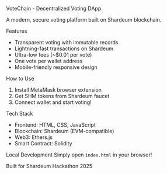 VoteChain - Decentralized Voting DApp

A modern, secure voting platform built on Shardeum blockchain.

Features
- Transparent voting with immutable records
- Lightning-fast transactions on Shardeum
- Ultra-low fees (~$0.01 per vote)
- One vote per wallet address
- Mobile-friendly responsive design

How to Use
1. Install MetaMask browser extension
2. Get SHM tokens from Shardeum faucet
3. Connect wallet and start voting!

Tech Stack
- Frontend: HTML, CSS, JavaScript
- Blockchain: Shardeum (EVM-compatible)
- Web3: Ethers.js
- Smart Contract: Solidity

Local Development
Simply open `index.html` in your browser!

Built for Shardeum Hackathon 2025
